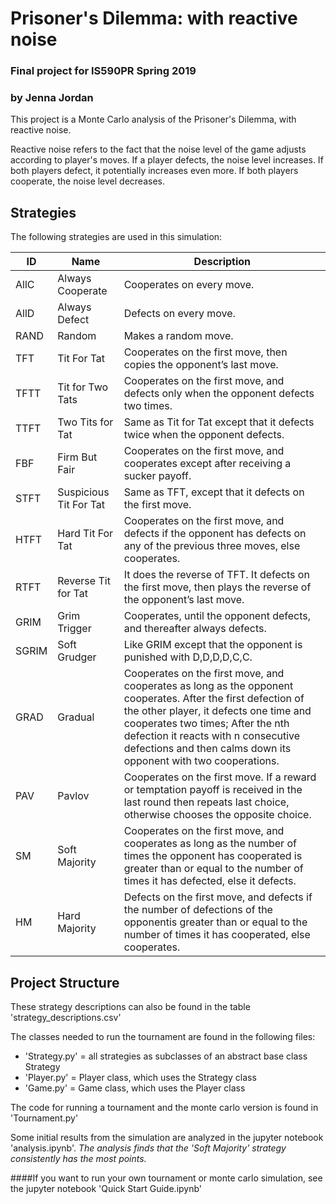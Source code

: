 # Prisoner's Dilemma: with reactive noise
### Final project for IS590PR Spring 2019
### by Jenna Jordan

This project is a Monte Carlo analysis of the Prisoner's Dilemma, with reactive noise.

Reactive noise refers to the fact that the noise level of the game adjusts according to player's moves. If a player defects, the noise level increases. If both players defect, it potentially increases even more. If both players cooperate, the noise level decreases.

## Strategies

The following strategies are used in this simulation:

| ID    | Name                   | Description                                                                                                                                                                                                                                                                                           |
|-------|------------------------|-------------------------------------------------------------------------------------------------------------------------------------------------------------------------------------------------------------------------------------------------------------------------------------------------------|
| AllC  | Always Cooperate       | Cooperates on every move.                                                                                                                                                                                                                                                                             |
| AllD  | Always Defect          | Defects on every move.                                                                                                                                                                                                                                                                                |
| RAND  | Random                 | Makes a random move.                                                                                                                                                                                                                                                                                  |
| TFT   | Tit For Tat            | Cooperates on the first move, then copies the opponent’s last move.                                                                                                                                                                                                                                   |
| TFTT  | Tit for Two Tats       | Cooperates on the first move, and defects only when the opponent defects two times.                                                                                                                                                                                                                   |
| TTFT  | Two Tits for Tat       | Same as Tit for Tat except that it defects twice when the opponent defects.                                                                                                                                                                                                                           |
| FBF   | Firm But Fair          | Cooperates on the first move, and cooperates except after receiving a sucker payoff.                                                                                                                                                                                                                  |
| STFT  | Suspicious Tit For Tat | Same as TFT, except that it defects on the first move.                                                                                                                                                                                                                                                |
| HTFT  | Hard Tit For Tat       | Cooperates on the first move, and defects if the opponent has defects on any of the previous three moves, else cooperates.                                                                                                                                                                            |
| RTFT  | Reverse Tit for Tat    | It does the reverse of TFT. It defects on the first move, then plays the reverse of the opponent’s last move.                                                                                                                                                                                         |
| GRIM  | Grim Trigger           | Cooperates, until the opponent defects, and thereafter always defects.                                                                                                                                                                                                                                |
| SGRIM | Soft Grudger           | Like GRIM except that the opponent is punished with D,D,D,D,C,C.                                                                                                                                                                                                                                      |
| GRAD  | Gradual                | Cooperates on the first move, and cooperates as long as the opponent cooperates. After the first defection of the other player, it defects one time and cooperates two times; After the nth defection it reacts with n consecutive defections and then calms down its opponent with two cooperations. |
| PAV   | Pavlov                 | Cooperates on the first move. If a reward or temptation payoff is received in the last round then repeats last choice, otherwise chooses the opposite choice.                                                                                                                                         |
| SM    | Soft Majority          | Cooperates on the first move, and cooperates as long as the number of times the opponent has cooperated is greater than or equal to the number of times it has defected, else it defects.                                                                                                             |
| HM    | Hard Majority          | Defects on the first move, and defects if the number of defections of the opponentis greater than or equal to the number of times it has cooperated, else cooperates.                                                                                                                                 |

## Project Structure

These strategy descriptions can also be found in the table 'strategy_descriptions.csv'

The classes needed to run the tournament are found in the following files:

- 'Strategy.py' = all strategies as subclasses of an abstract base class Strategy
- 'Player.py' = Player class, which uses the Strategy class
- 'Game.py' = Game class, which uses the Player class

The code for running a tournament and the monte carlo version is found in 'Tournament.py'

Some initial results from the simulation are analyzed in the jupyter notebook 'analysis.ipynb'. *The analysis finds that the 'Soft Majority' strategy consistently has the most points.*

####If you want to run your own tournament or monte carlo simulation, see the jupyter notebook 'Quick Start Guide.ipynb'
